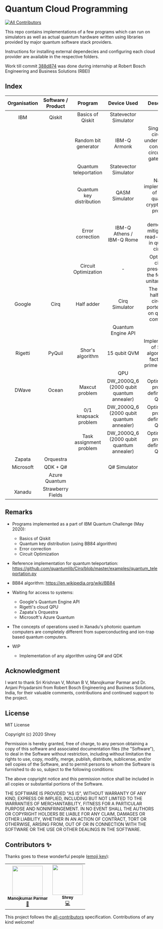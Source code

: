 # Quantum Cloud Programming
<!-- ALL-CONTRIBUTORS-BADGE:START - Do not remove or modify this section -->
[![All Contributors](https://img.shields.io/badge/all_contributors-1-orange.svg?style=flat-square)](#contributors-)
<!-- ALL-CONTRIBUTORS-BADGE:END -->

This repo contains implementations of a few programs which can run on simulators as well as actual quantum hardware written using libraries provided by major quantum software stack providers.

Instructions for installing external dependecies and configuring each cloud provider are available in the respective folders.

Work till commit [388d874](https://github.com/sdabhi23/q-cloud-programming/tree/388d874e0e198f5961a9e394a2c9262d398494b2) was done during internship at Robert Bosch Engineering and Business Solutions (RBEI)

## Index

| Organisation | Software / Product |         Program          |               Device Used                |                                Description                                 |
| :----------: | :----------------: | :----------------------: | :--------------------------------------: | :------------------------------------------------------------------------: |
|     IBM      |       Qiskit       |     Basics of Qiskit     |          Statevector Simulator           |                                                                            |
|              |                    |   Random bit generator   |               IBM-Q Armonk               | Single qubit circuit to understand the concept of circuits and gates in QC |
|              |                    |  Quantum teleportation   |          Statevector Simulator           |                                                                            |
|              |                    | Quantum key distribution |              QASM Simulator              |        Naieve implementation of BB84 quantum cryptography protocol         |
|              |                    |     Error correction     |        IBM-Q Athens / IBM-Q Rome         |      To demonstrate mitigation of read-out error in quantum circuits       |
|              |                    |   Circuit Optimization   |                    -                     |        Optimize a circuit presented in the form of a unitary matrix        |
|    Google    |        Cirq        |        Half adder        |              Cirq Simulator              |    The classic half adder circuited ported to run on quantum computers     |
|              |                    |                          |            Quantum Engine API            |                                                                            |
|   Rigetti    |       PyQuil       |     Shor's algorithm     |               15 qubit QVM               |      Implementation of Shor's algorithm for factorising prime numbers      |
|              |                    |                          |                   QPU                    |                                                                            |
|    DWave     |       Ocean        |      Maxcut problem      | DW_2000Q_6 (2000 qubit quantum annealer) |                   Optimization problem defined as a QUBO                   |
|              |                    |   0/1 knapsack problem   | DW_2000Q_6 (2000 qubit quantum annealer) |                   Optimization problem defined as a QUBO                   |
|              |                    | Task assignment problem  | DW_2000Q_6 (2000 qubit quantum annealer) |                   Optimization problem defined as a QUBO                   |
|    Zapata    |     Orquestra      |                          |                                          |                                                                            |
|  Microsoft   |      QDK + Q#      |                          |               Q# Simulator               |                                                                            |
|              |   Azure Quantum    |                          |                                          |                                                                            |
|    Xanadu    | Strawberry Fields  |                          |                                          |                                                                            |

## Remarks

- Programs implemented as a part of IBM Quantum Challenge (May 2020):

  - Basics of Qiskit
  - Quantum key distribution (using BB84 algorithm)
  - Error correction
  - Circuit Optimization

- Reference implementation for quantum teleportation: <https://github.com/quantumlib/Cirq/blob/master/examples/quantum_teleportation.py>

- BB84 algorithm: <https://en.wikipedia.org/wiki/BB84>

- Waiting for access to systems:

  - Google's Quantum Engine API
  - Rigetti's cloud QPU
  - Zapata's Orquestra
  - Microsoft's Azure Quantum

- The concepts of operations used in Xanadu's photonic quantum computers are completely different from superconducting and ion-trap based quantum computers.

- WIP

  - Implementation of any algorithm using Q# and QDK

## Acknowledgment

I want to thank Sri Krishnan V, Mohan B V, Manojkumar Parmar and Dr. Anjani Priyadarsini from Robert Bosch Engineering and Business Solutions, India, for their valuable comments, contributions and continued support to the project.

## License

MIT License

Copyright (c) 2020 Shrey

Permission is hereby granted, free of charge, to any person obtaining a copy
of this software and associated documentation files (the "Software"), to deal
in the Software without restriction, including without limitation the rights
to use, copy, modify, merge, publish, distribute, sublicense, and/or sell
copies of the Software, and to permit persons to whom the Software is
furnished to do so, subject to the following conditions:

The above copyright notice and this permission notice shall be included in all
copies or substantial portions of the Software.

THE SOFTWARE IS PROVIDED "AS IS", WITHOUT WARRANTY OF ANY KIND, EXPRESS OR
IMPLIED, INCLUDING BUT NOT LIMITED TO THE WARRANTIES OF MERCHANTABILITY,
FITNESS FOR A PARTICULAR PURPOSE AND NONINFRINGEMENT. IN NO EVENT SHALL THE
AUTHORS OR COPYRIGHT HOLDERS BE LIABLE FOR ANY CLAIM, DAMAGES OR OTHER
LIABILITY, WHETHER IN AN ACTION OF CONTRACT, TORT OR OTHERWISE, ARISING FROM,
OUT OF OR IN CONNECTION WITH THE SOFTWARE OR THE USE OR OTHER DEALINGS IN THE
SOFTWARE.

## Contributors ✨

Thanks goes to these wonderful people ([emoji key](https://allcontributors.org/docs/en/emoji-key)):

<!-- ALL-CONTRIBUTORS-LIST:START - Do not remove or modify this section -->
<!-- prettier-ignore-start -->
<!-- markdownlint-disable -->
<table>
  <tr>
    <td align="center"><a href="https://github.com/parmarmanojkumar"><img src="https://avatars0.githubusercontent.com/u/10676690?v=4" width="100px;" alt=""/><br /><sub><b>Manojkumar Parmar</b></sub></a><br /><a href="#ideas-parmarmanojkumar" title="Ideas, Planning, & Feedback">🤔</a></td>
    <td align="center"><a href="http://sdabhi23.github.com"><img src="https://avatars3.githubusercontent.com/u/25759344?v=4" width="100px;" alt=""/><br /><sub><b>Shrey</b></sub></a><br /><a href="https://github.com/sdabhi23/q-cloud-programming/commits?author=sdabhi23" title="Code">💻</a></td>
  </tr>
</table>

<!-- markdownlint-enable -->
<!-- prettier-ignore-end -->
<!-- ALL-CONTRIBUTORS-LIST:END -->

This project follows the [all-contributors](https://github.com/all-contributors/all-contributors) specification. Contributions of any kind welcome!